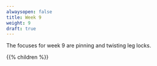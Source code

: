 ```yaml
---
alwaysopen: false
title: Week 9
weight: 9
draft: true
---
```


The focuses for week 9 are pinning and twisting leg locks.

{{% children %}}